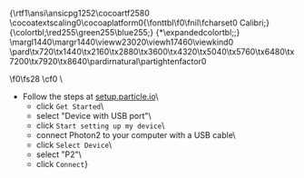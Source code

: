 {\rtf1\ansi\ansicpg1252\cocoartf2580
\cocoatextscaling0\cocoaplatform0{\fonttbl\f0\fnil\fcharset0 Calibri;}
{\colortbl;\red255\green255\blue255;}
{\*\expandedcolortbl;;}
\margl1440\margr1440\vieww23020\viewh17460\viewkind0
\pard\tx720\tx1440\tx2160\tx2880\tx3600\tx4320\tx5040\tx5760\tx6480\tx7200\tx7920\tx8640\pardirnatural\partightenfactor0

\f0\fs28 \cf0 \
- Follow the steps at [setup.particle.io](https://setup.particle.io/)\
  - click ```Get Started```\
  - select "Device with USB port"\
  - click ```Start setting up my device```\
  - connect Photon2 to your computer with a USB cable\
  - click ```Select Device```\
  - select "P2"\
  - click ```Connect```}